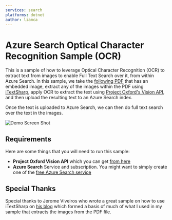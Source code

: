 ```yaml
---
services: search
platforms: dotnet
author: liamca
---
```


# Azure Search Optical Character Recognition Sample (OCR)

This is a sample of how to leverage Optical Character Recognition (OCR) to extract text from images to enable Full Text Search over it, from within Azure Search.  In this sample, we take the [following PDF](https://github.com/liamca/AzureSearchOCR/blob/master/AzureSearchOCR/AzureSearchOCR/pdf/sample.pdf) that has an embedded image, extract any of the images within the PDF using [iTextSharp](https://www.nuget.org/packages/iTextSharp/), apply OCR to extract the text using [Project Oxford's Vision API](https://www.projectoxford.ai/vision), and then upload the resulting text to an Azure Search index.

Once the text is uploaded to Azure Search, we can then do full text search over the text in the images.

![Demo Screen Shot](https://raw.githubusercontent.com/liamca/AzureSearchOCR/master/output.png)

## Requirements

Here are some things that you will need to run this sample:
* **Project Oxford Vision API** which you can get [from here](https://www.projectoxford.ai/vision)
* **Azure Search** Service and subscription.  You might want to simply create one of the [free Azure Search service](https://azure.microsoft.com/en-us/pricing/details/search/)

## Special Thanks
Special thanks to Jerome Viveiros who wrote a great sample on how to use iTextSharp on [his blog](https://psycodedeveloper.wordpress.com/2013/01/10/how-to-extract-images-from-pdf-files-using-c-and-itextsharp/) which formed a basis of much of what I used in my sample that extracts the images from the PDF file.
